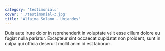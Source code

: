 ```yaml
---
category: 'testimonials'
cover: './testimonial-2.jpg'
title: 'Alfaima Solano - Uniandes'
---
```


Duis aute irure dolor in reprehenderit in voluptate velit esse cillum dolore eu fugiat nulla pariatur. Excepteur sint occaecat cupidatat non proident, sunt in culpa qui officia deserunt mollit anim id est laborum.

